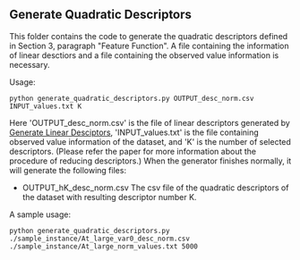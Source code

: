 ## Generate Quadratic Descriptors

This folder contains the code to generate the quadratic descriptors defined in Section 3, paragraph "Feature Function".
A file containing the information of linear desctiors and a file containing the observed value information is necessary.

Usage:

```
python generate_quadratic_descriptors.py OUTPUT_desc_norm.csv INPUT_values.txt K
```

Here 'OUTPUT_desc_norm.csv' is the file of linear descriptors generated by [Generate Linear Desciptors](), 'INPUT_values.txt' is the file containing observed value information of the dataset, and 'K' is the number of selected descriptors. (Please refer the paper for more information about the procedure of reducing descriptors.)
When the generator finishes normally, it will generate the following files:
- OUTPUT_hK_desc_norm.csv
  The csv file of the quadratic descriptors of the dataset with resulting descriptor number K.

A sample usage:

```
python generate_quadratic_descriptors.py ./sample_instance/At_large_var0_desc_norm.csv ./sample_instance/At_large_norm_values.txt 5000
```

